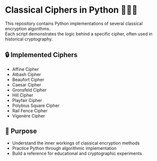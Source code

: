 # Classical Ciphers in Python 🕵️‍♂️🔐

This repository contains Python implementations of several classical encryption algorithms.  
Each script demonstrates the logic behind a specific cipher, often used in historical cryptography.

## 🔒 Implemented Ciphers

- Affine Cipher
- Atbash Cipher
- Beaufort Cipher
- Caesar Cipher
- Gronsfeld Cipher
- Hill Cipher
- Playfair Cipher
- Polybius Square Cipher
- Rail Fence Cipher
- Vigenère Cipher

## 🧠 Purpose

- Understand the inner workings of classical encryption methods  
- Practice Python through algorithmic implementation  
- Build a reference for educational and cryptographic experiments